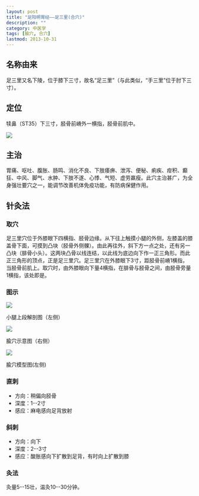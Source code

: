 ```yaml
---
layout: post
title: "足阳明胃经——足三里(合穴)"
description: ""
category: 中医学 
tags: [腧穴, 合穴]
lastmod: 2013-10-31
---
```


## 名称由来

足三里又名下陵，位于膝下三寸，故名“足三里”（与此类似，“手三里”位于肘下三寸）。

## 定位

犊鼻（ST35）下三寸，胫骨前嵴外一横指，胫骨前肌中。


![](/images/TCM/channels/ST35-40.png)

## 主治

胃痛、呕吐、腹胀、肠鸣、消化不良、下肢痿痹、泄泻、便秘、痢疾、疳积、癫狂、中风、脚气、水肿、下肢不遂、心悸、气短、虚劳羸瘦。此穴主治甚广，为全身强壮要穴之一，能调节改善机体免疫功能，有防病保健作用。



## 针灸法

### 取穴

足三里穴位于外膝眼下四横指、胫骨边缘。从下往上触摸小腿的外侧，左膝盖的膝盖骨下面，可摸到凸块（胫骨外侧髁）。由此再往外，斜下方一点之处，还有另一凸块（腓骨小头）。这两块凸骨以线连结，以此线为底边向下作一正三角形。而此正三角形的顶点，正是足三里穴。足三里穴在外膝眼下3寸，距胫骨前嵴1横指，当胫骨前肌上。取穴时，由外膝眼向下量4横指，在腓骨与胫骨之间，由胫骨旁量1横指，该处即是。

### 图示

![](/images/TCM/topography/upper_crus.png)

小腿上段解剖图（左侧）

![](/images/TCM/acupoint/ST36.png)

腧穴示意图（右侧）

![](/images/TCM/acupoint/ST36_model.jpg)

腧穴模型图(左侧)

### 直刺

- 方向：稍偏向胫骨
- 深度：1--2寸
- 感应：麻电感向足背放射

### 斜刺

- 方向：向下
- 深度：2--3寸
- 感应：酸胀感向下扩散到足背，有时向上扩散到膝



### 灸法

灸量5--15壮，温灸10--30分钟。

